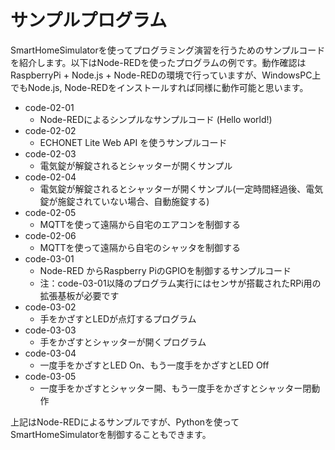 # サンプルプログラム

SmartHomeSimulatorを使ってプログラミング演習を行うためのサンプルコードを紹介します。以下はNode-REDを使ったプログラムの例です。動作確認はRaspberryPi + Node.js + Node-REDの環境で行っていますが、WindowsPC上でもNode.js, Node-REDをインストールすれば同様に動作可能と思います。

- code-02-01
  - Node-REDによるシンプルなサンプルコード (Hello world!)
- code-02-02
  - ECHONET Lite Web API を使うサンプルコード
- code-02-03
  - 電気錠が解錠されるとシャッターが開くサンプル
- code-02-04
  - 電気錠が解錠されるとシャッターが開くサンプル(一定時間経過後、電気錠が施錠されていない場合、自動施錠する)
- code-02-05
  - MQTTを使って遠隔から自宅のエアコンを制御する
- code-02-06
  - MQTTを使って遠隔から自宅のシャッタを制御する
- code-03-01
  - Node-RED からRaspberry PiのGPIOを制御するサンプルコード
  - 注：code-03-01以降のプログラム実行にはセンサが搭載されたRPi用の拡張基板が必要です
- code-03-02
  - 手をかざすとLEDが点灯するプログラム
- code-03-03
  - 手をかざすとシャッターが開くプログラム
- code-03-04
  - 一度手をかざすとLED On、もう一度手をかざすとLED Off
- code-03-05
  - 一度手をかざすとシャッター開、もう一度手をかざすとシャッター閉動作

上記はNode-REDによるサンプルですが、Pythonを使ってSmartHomeSimulatorを制御することもできます。

